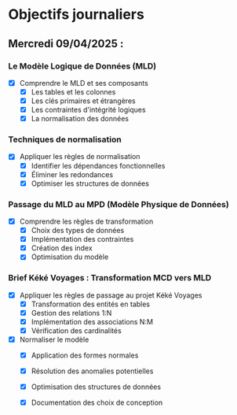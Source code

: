 # Objectifs journaliers

## Mercredi 09/04/2025 :

### Le Modèle Logique de Données (MLD)
- [X] Comprendre le MLD et ses composants
  - [X] Les tables et les colonnes
  - [X] Les clés primaires et étrangères
  - [X] Les contraintes d'intégrité logiques
  - [X] La normalisation des données

### Techniques de normalisation
- [X] Appliquer les règles de normalisation
  - [X] Identifier les dépendances fonctionnelles
  - [X] Éliminer les redondances
  - [X] Optimiser les structures de données

### Passage du MLD au MPD (Modèle Physique de Données)
- [X] Comprendre les règles de transformation
  - [X] Choix des types de données
  - [X] Implémentation des contraintes
  - [X] Création des index
  - [X] Optimisation du modèle

### Brief Kéké Voyages : Transformation MCD vers MLD
- [X] Appliquer les règles de passage au projet Kéké Voyages
  - [X] Transformation des entités en tables
  - [X] Gestion des relations 1:N
  - [X] Implémentation des associations N:M
  - [X] Vérification des cardinalités
- [X] Normaliser le modèle
  - [X] Application des formes normales
  - [X] Résolution des anomalies potentielles
  - [X] Optimisation des structures de données
  - [X] Documentation des choix de conception

